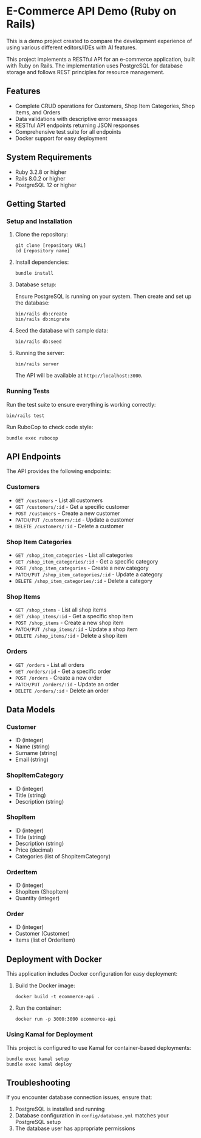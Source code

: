 # E-Commerce API Demo (Ruby on Rails)

This is a demo project created to compare the development experience of using various different editors/IDEs with AI features.

This project implements a RESTful API for an e-commerce application, built with Ruby on Rails. The implementation uses PostgreSQL for database storage and follows REST principles for resource management.

## Features

- Complete CRUD operations for Customers, Shop Item Categories, Shop Items, and Orders
- Data validations with descriptive error messages
- RESTful API endpoints returning JSON responses
- Comprehensive test suite for all endpoints
- Docker support for easy deployment

## System Requirements

* Ruby 3.2.8 or higher
* Rails 8.0.2 or higher
* PostgreSQL 12 or higher

## Getting Started

### Setup and Installation

1. Clone the repository:
   ```
   git clone [repository URL]
   cd [repository name]
   ```

2. Install dependencies:
   ```
   bundle install
   ```

3. Database setup:
   
   Ensure PostgreSQL is running on your system. Then create and set up the database:
   ```
   bin/rails db:create
   bin/rails db:migrate
   ```

4. Seed the database with sample data:
   ```
   bin/rails db:seed
   ```

5. Running the server:
   ```
   bin/rails server
   ```
   The API will be available at `http://localhost:3000`.

### Running Tests

Run the test suite to ensure everything is working correctly:
```
bin/rails test
```

Run RuboCop to check code style:
```
bundle exec rubocop
```

## API Endpoints

The API provides the following endpoints:

### Customers

- `GET /customers` - List all customers
- `GET /customers/:id` - Get a specific customer
- `POST /customers` - Create a new customer
- `PATCH/PUT /customers/:id` - Update a customer
- `DELETE /customers/:id` - Delete a customer

### Shop Item Categories

- `GET /shop_item_categories` - List all categories
- `GET /shop_item_categories/:id` - Get a specific category
- `POST /shop_item_categories` - Create a new category
- `PATCH/PUT /shop_item_categories/:id` - Update a category
- `DELETE /shop_item_categories/:id` - Delete a category

### Shop Items

- `GET /shop_items` - List all shop items
- `GET /shop_items/:id` - Get a specific shop item
- `POST /shop_items` - Create a new shop item
- `PATCH/PUT /shop_items/:id` - Update a shop item
- `DELETE /shop_items/:id` - Delete a shop item

### Orders

- `GET /orders` - List all orders
- `GET /orders/:id` - Get a specific order
- `POST /orders` - Create a new order
- `PATCH/PUT /orders/:id` - Update an order
- `DELETE /orders/:id` - Delete an order

## Data Models

### Customer
- ID (integer)
- Name (string)
- Surname (string)
- Email (string)

### ShopItemCategory
- ID (integer)
- Title (string)
- Description (string)

### ShopItem
- ID (integer)
- Title (string)
- Description (string)
- Price (decimal)
- Categories (list of ShopItemCategory)

### OrderItem
- ID (integer)
- ShopItem (ShopItem)
- Quantity (integer)

### Order
- ID (integer)
- Customer (Customer)
- Items (list of OrderItem)

## Deployment with Docker

This application includes Docker configuration for easy deployment:

1. Build the Docker image:
   ```
   docker build -t ecommerce-api .
   ```

2. Run the container:
   ```
   docker run -p 3000:3000 ecommerce-api
   ```

### Using Kamal for Deployment

This project is configured to use Kamal for container-based deployments:

```
bundle exec kamal setup
bundle exec kamal deploy
```

## Troubleshooting

If you encounter database connection issues, ensure that:
1. PostgreSQL is installed and running
2. Database configuration in `config/database.yml` matches your PostgreSQL setup
3. The database user has appropriate permissions